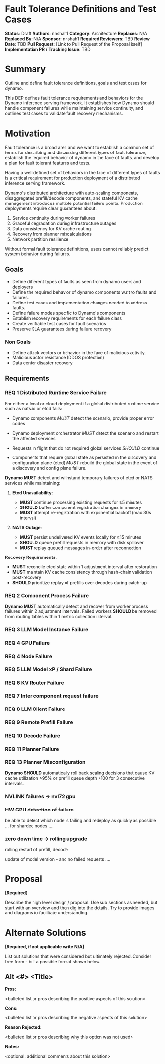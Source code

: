# Fault Tolerance Definitions and Test Cases

**Status**: Draft 
**Authors**: nnshah1
**Category**: Architecture 
**Replaces**: N/A
**Replaced By**: N/A
**Sponsor**: nnshah1
**Required Reviewers**: TBD
**Review Date**: TBD
**Pull Request**: [Link to Pull Request of the Proposal itself]
**Implementation PR / Tracking Issue**: TBD

# Summary

Outline and define fault tolerance definitions, goals and test cases
for dynamo.

This DEP defines fault tolerance requirements and behaviors for the
Dynamo inference serving framework. It establishes how Dynamo should
handle component failures while maintaining service continuity, and
outlines test cases to validate fault recovery mechanisms.

# Motivation

Fault tolerance is a broad area and we want to establish a common set
of terms for describing and discussing different types of fault
tolerance, establish the required behavior of dynamo in the face of
faults, and develop a plan for fault tolerant features and tests.

Having a well defined set of behaviors in the face of different types
of faults is a critical requirement for production deployment of a
distributed inference serving framework. 

Dynamo's distributed architecture with auto-scaling components,
disaggregated prefill/decode components, and stateful KV cache
management introduces multiple potential failure points. Production
deployments require clear guarantees about:

1. Service continuity during worker failures
2. Graceful degradation during infrastructure outages
3. Data consistency for KV cache routing
4. Recovery from planner miscalculations
5. Network partition resilience

Without formal fault tolerance definitions, users cannot reliably predict system behavior during failures.

## Goals

* Define different types of faults as seen from dynamo users and deployers
* Define the required behavior of dynamo components w.r.t to faults and failures.
* Define test cases and implementation changes needed to address faults.
* Define failure modes specific to Dynamo's components
* Establish recovery requirements for each failure class
* Create verifiable test cases for fault scenarios
* Preserve SLA guarantees during failure recovery

### Non Goals

* Define attack vectors or behavior in the face of malicious activity.
* Malicious actor resistance (DDOS protection)
* Data center disaster recovery

## Requirements

### REQ 1 Distributed Runtime Service Failure

For either a local or cloud deployment if a global distributed runtime
service such as nats.io or etcd fails:

* Dynamo components *MUST* detect the scenario, provide proper error
codes

* Dynamo deployment orchestrator *MUST* detect the scenario and
  restart the affected services

* Requests in flight that do not required global services *SHOULD*
  continue

* Components that require global state as persisted in the discovery
  and configuration plane (etcd) *MUST* rebuild the global state in
  the event of a discovery and config plane failure.
    
**Dynamo MUST** detect and withstand temporary failures of etcd or NATS services while maintaining:  
1. **Etcd Unavailability**:  
   - **MUST** continue processing existing requests for ≥5 minutes  
   - **SHOULD** buffer component registration changes in memory  
   - **MUST** attempt re-registration with exponential backoff (max 30s interval)  

2. **NATS Outage**:  
   - **MUST** persist undelivered KV events locally for ≥15 minutes  
   - **SHOULD** queue prefill requests in memory with disk spillover  
   - **MUST** replay queued messages in-order after reconnection  

**Recovery Requirements**:  
- **MUST** reconcile etcd state within 1 adjustment interval after restoration  
- **MUST** maintain KV cache consistency through hash-chain validation post-recovery  
- **SHOULD** prioritize replay of prefills over decodes during catch-up  


### REQ 2 Component Process Failure
**Dynamo MUST** automatically detect and recover from worker process failures within 2 adjustment intervals. Failed workers **SHOULD** be removed from routing tables within 1 metric collection interval.

### REQ 3 LLM Model Instance Failure

### REQ 4 GPU Failure 

### REQ 4 Node Failure 

### REQ 5 LLM Model xP / Shard Failure

### REQ 6 KV Router Failure

### REQ 7 Inter component request failure

### REQ 8 LLM Client Failure

### REQ 9 Remote Prefill Failure

### REQ 10 Decode Failure

### REQ 11 Planner Failure 

### REQ 13 Planner Misconfiguration 
**Dynamo SHOULD** automatically roll back scaling decisions that cause KV cache utilization >95% or prefill queue depth >100 for 3 consecutive intervals.

### NVLINK failures -> nvl72 gpu 

### HW GPU detection of failure 

be able to detect which node is failing and redeploy as quickly as possible ... for sharded nodes ....

### zero down time -> rolling upgrade

rolling restart of prefill, decode 

update of model version - and no failed requests ....

# Proposal

**\[Required\]**

Describe the high level design / proposal. Use sub sections as needed, but start with an overview and then dig into the details. Try to provide images and diagrams to facilitate understanding.

# Alternate Solutions

**\[Required, if not applicable write N/A\]**

List out solutions that were considered but ultimately rejected. Consider free form \- but a possible format shown below.

## Alt \<\#\> \<Title\>

**Pros:**

\<bulleted list or pros describing the positive aspects of this solution\>

**Cons:**

\<bulleted list or pros describing the negative aspects of this solution\>

**Reason Rejected:**

\<bulleted list or pros describing why this option was not used\>

**Notes:**

\<optional: additional comments about this solution\>

